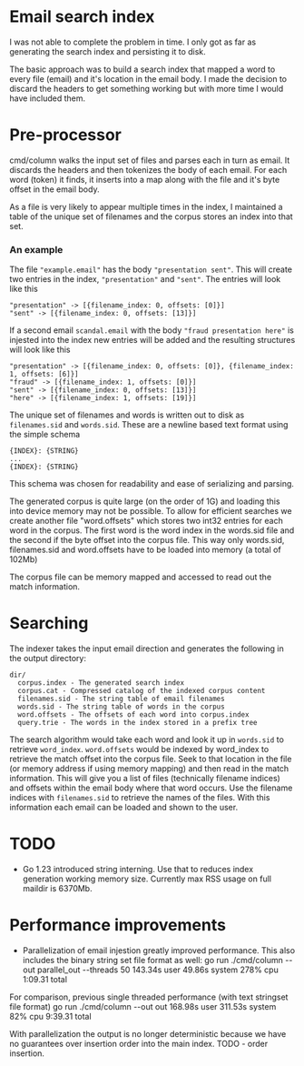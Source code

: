 # Email search index

I was not able to complete the problem in time. I only got as far as generating the search index
and persisting it to disk.

The basic approach was to build a search index that mapped a word to every file (email) and it's location in the email body. I made the decision to discard the headers to get something working but with more time I would have included them.

# Pre-processor

cmd/column walks the input set of files and parses each in turn as email. It discards the headers and then tokenizes the body of each email. For each word (token) it finds, it inserts into a map along with the file and it's byte offset in the email body.

As a file is very likely to appear multiple times in the index, I maintained a table of the unique set of filenames and the corpus stores an index into that set.

### An example

The file `"example.email"` has the body `"presentation sent"`. This will create two entries in the index, `"presentation"` and `"sent"`. The entries will look like this

```
"presentation" -> [{filename_index: 0, offsets: [0]}]
"sent" -> [{filename_index: 0, offsets: [13]}]
```

If a second email `scandal.email` with the body `"fraud presentation here"` is injested into the index new entries will be added and the resulting structures will look like this

```
"presentation" -> [{filename_index: 0, offsets: [0]}, {filename_index: 1, offsets: [6]}]
"fraud" -> [{filename_index: 1, offsets: [0]}]
"sent" -> [{filename_index: 0, offsets: [13]}]
"here" -> [{filename_index: 1, offsets: [19]}]
```

The unique set of filenames and words is written out to disk as `filenames.sid` and `words.sid`. These are a newline based text format using the simple schema

```
{INDEX}: {STRING}
...
{INDEX}: {STRING}
```

This schema was chosen for readability and ease of serializing and parsing.

The generated corpus is quite large (on the order of 1G) and loading this into device memory may not be possible. To allow for efficient searches we create another file "word.offsets" which stores two int32 entries for each word in the corpus. The first word is the word index in the words.sid file and the second if the byte offset into the corpus file. This way only words.sid, filenames.sid and word.offsets have to be loaded into memory (a total of 102Mb)

The corpus file can be memory mapped and accessed to read out the match information.

# Searching

The indexer takes the input email direction and generates the following in the output directory:
```
dir/
  corpus.index - The generated search index
  corpus.cat - Compressed catalog of the indexed corpus content
  filenames.sid - The string table of email filenames
  words.sid - The string table of words in the corpus
  word.offsets - The offsets of each word into corpus.index
  query.trie - The words in the index stored in a prefix tree
```

The search algorithm would take each word and look it up in `words.sid` to retrieve `word_index`. `word.offsets` would be indexed by word_index to retrieve the match offset into the corpus file. Seek to that location in the file (or memory address if using memory mapping) and then read in the match information. This will give you a list of files (technically filename indices) and offsets within the email body where that word occurs. Use the filename indices with `filenames.sid` to retrieve the names of the files. With this information each email can be loaded and shown to the user.

# TODO

* Go 1.23 introduced string interning. Use that to reduces index generation working memory size. Currently max RSS usage on full maildir is 6370Mb.

# Performance improvements

* Parallelization of email injestion greatly improved performance. This also includes the binary string set file format as well:
go run ./cmd/column --out parallel_out --threads 50  143.34s user 49.86s system 278% cpu 1:09.31 total

For comparison, previous single threaded performance (with text stringset file format)
go run ./cmd/column --out out  168.98s user 311.53s system 82% cpu 9:39.31 total

With parallelization the output is no longer deterministic because we have no guarantees over insertion order into the main index. TODO - order insertion.